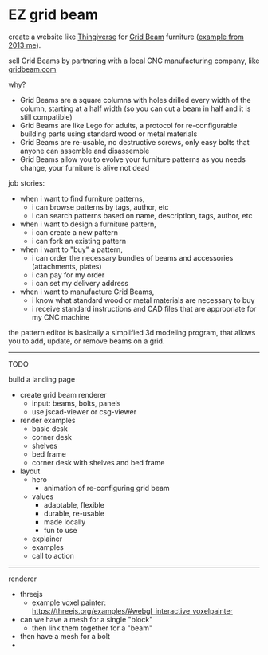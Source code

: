 # EZ grid beam

create a website like [Thingiverse](https://www.thingiverse.com/) for [Grid Beam](https://www.ocf.berkeley.edu/~mwilliams/reading/construction/How-to-Build-With-Grid-Beam.pdf) furniture ([example from 2013 me](https://www.thingiverse.com/thing:51228)).

sell Grid Beams by partnering with a local CNC manufacturing company, like [gridbeam.com](http://www.gridbeam.com/woodproducts.html)

why?

- Grid Beams are a square columns with holes drilled every width of the column, starting at a half width (so you can cut a beam in half and it is still compatible)
- Grid Beams are like Lego for adults, a protocol for re-configurable building parts using standard wood or metal materials
- Grid Beams are re-usable, no destructive screws, only easy bolts that anyone can assemble and disassemble
- Grid Beams allow you to evolve your furniture patterns as you needs change, your furniture is alive not dead

job stories:

- when i want to find furniture patterns,
  - i can browse patterns by tags, author, etc
  - i can search patterns based on name, description, tags, author, etc
- when i want to design a furniture pattern,
  - i can create a new pattern
  - i can fork an existing pattern
- when i want to "buy" a pattern,
  - i can order the necessary bundles of beams and accessories (attachments, plates)
  - i can pay for my order
  - i can set my delivery address
- when i want to manufacture Grid Beams,
  - i know what standard wood or metal materials are necessary to buy
  - i receive standard instructions and CAD files that are appropriate for my CNC machine

the pattern editor is basically a simplified 3d modeling program, that allows you to add, update, or remove beams on a grid.

---

TODO

build a landing page

- create grid beam renderer
  - input: beams, bolts, panels
  - use jscad-viewer or csg-viewer
- render examples
  - basic desk
  - corner desk
  - shelves
  - bed frame
  - corner desk with shelves and bed frame
- layout
  - hero
    - animation of re-configuring grid beam
  - values
    - adaptable, flexible
    - durable, re-usable
    - made locally
    - fun to use
  - explainer
  - examples
  - call to action

---

renderer

- threejs
  - example voxel painter: https://threejs.org/examples/#webgl_interactive_voxelpainter
- can we have a mesh for a single "block"
  - then link them together for a "beam"
- then have a mesh for a bolt
-

